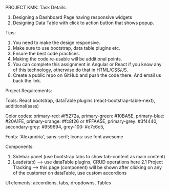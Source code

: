 PROJECT KMK:
Task Details:

1. Designing a Dashboard Page having responsive widgets
2. Designing Data Table with click to action button that shows popup.

Tips:

1. You need to make the design responsive.
2. Make sure to use bootstrap, data table plugins etc.
3. Ensure the best code practices.
4. Making the code re-usable will be additional points.
5. You can complete this assignment in Angular or React if you know any of this technology, otherwise do that in HTML/CSS/JS.
6. Create a public repo on GitHub and push the code there. And email us back the link.

Project Requirements:

Tools: React bootstrap, dataTable plugins (react-bootstrap-table-next), additional(sass)

Color codes:
primary-red: #f5272a,
primary-green: #10BA5E,
primary-blue: #20A1FE,
primary-orange: #fc8f26 or #FFAA5E,
primary-grey: #3f4440,
secondary-grey: #959694,
grey-100: #c7c6c5,

Fonts: 'Alexandria', sans-serif;
Icons: use font awesome

Components:

1. Sidebar panel (use bootstrap tabs to show tab-content as main content)
2. Leads(tab) --> use dataTable plugins, CRUD operations here
   2.1 Project Tracking --> this page (component) will be shown after clicking on any of the customer on dataTable, use custom accordions

UI elements:
accordions, tabs, dropdowns, Tables
